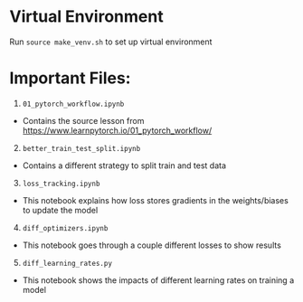 # Virtual Environment
Run `source make_venv.sh` to set up virtual environment

# Important Files:

1. `01_pytorch_workflow.ipynb`
  - Contains the source lesson from https://www.learnpytorch.io/01_pytorch_workflow/

2. `better_train_test_split.ipynb`
  - Contains a different strategy to split train and test data

3. `loss_tracking.ipynb`
  - This notebook explains how loss stores gradients in the weights/biases to update the model

4. `diff_optimizers.ipynb`
  - This notebook goes through a couple different losses to show results

5. `diff_learning_rates.py`
  - This notebook shows the impacts of different learning rates on training a model